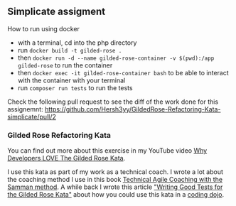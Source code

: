 ## Simplicate assigment

How to run using docker
- with a terminal, cd into the php directory
- run `docker build -t gilded-rose .`
- then `docker run -d --name gilded-rose-container -v $(pwd):/app gilded-rose` to run the container
- then `docker exec -it gilded-rose-container bash` to be able to interact with the container with your terminal
- run `composer run tests` to run the tests


Check the following pull request to see the diff of the work done for this assignemnt:
https://github.com/Hersh3yy/GildedRose-Refactoring-Kata-simplicate/pull/2














### Gilded Rose Refactoring Kata

You can find out more about this exercise in my YouTube video [Why Developers LOVE The Gilded Rose Kata](https://youtu.be/Mt4XpGxigT4).

I use this kata as part of my work as a technical coach. I wrote a lot about the coaching method I use in this book [Technical Agile Coaching with the Samman method](https://leanpub.com/techagilecoach). A while back I wrote this article ["Writing Good Tests for the Gilded Rose Kata"](http://coding-is-like-cooking.info/2013/03/writing-good-tests-for-the-gilded-rose-kata/) about how you could use this kata in a [coding dojo](https://leanpub.com/codingdojohandbook).




